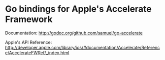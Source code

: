 Go bindings for Apple's Accelerate Framework
============================================

Documentation: <http://godoc.org/github.com/samuel/go-accelerate>

Apple's API Reference: <http://developer.apple.com/library/ios/#documentation/Accelerate/Reference/AccelerateFWRef/_index.html>
